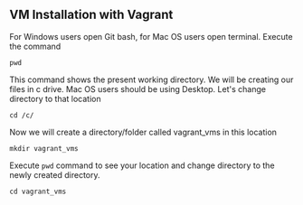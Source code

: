 ## VM Installation with Vagrant
For Windows users open Git bash, for Mac OS users open terminal. Execute the command
```
pwd
```
This command shows the present working directory.
We will be creating our files in c drive. Mac OS users should be using Desktop. Let's change directory to that location
```
cd /c/
```
Now we will create a directory/folder called vagrant_vms in this location 
```
mkdir vagrant_vms
```
Execute ```pwd``` command to see your location and change directory to the newly created directory.
```
cd vagrant_vms
```


